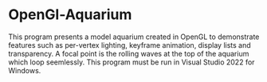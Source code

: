 # OpenGl-Aquarium
This program presents a model aquarium created in OpenGL to demonstrate features such as per-vertex lighting, keyframe animation, display lists and transparency. A focal point is the rolling waves at the top of the aquarium which loop seemlessly. This program must be run in Visual Studio 2022 for Windows.
